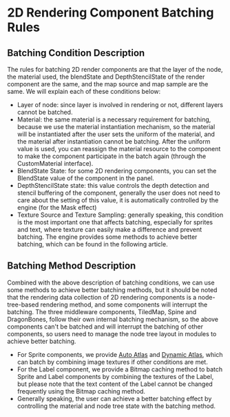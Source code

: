 # 2D Rendering Component Batching Rules

## Batching Condition Description

The rules for batching 2D render components are that the layer of the node, the material used, the blendState and DepthStencilState of the render component are the same, and the map source and map sample are the same.
We will explain each of these conditions below:
- Layer of node: since layer is involved in rendering or not, different layers cannot be batched.
- Material: the same material is a necessary requirement for batching, because we use the material instantiation mechanism, so the material will be instantiated after the user sets the uniform of the material, and the material after instantiation cannot be batching. After the uniform value is used, you can reassign the material resource to the component to make the component participate in the batch again (through the CustomMaterial interface).
- BlendState State: for some 2D rendering components, you can set the BlendState value of the component in the panel.
- DepthStencilState state: this value controls the depth detection and stencil buffering of the component, generally the user does not need to care about the setting of this value, it is automatically controlled by the engine (for the Mask effect)
- Texture Source and Texture Sampling: generally speaking, this condition is the most important one that affects batching, especially for sprites and text, where texture can easily make a difference and prevent batching. The engine provides some methods to achieve better batching, which can be found in the following article.

## Batching Method Description

Combined with the above description of batching conditions, we can use some methods to achieve better batching methods, but it should be noted that the rendering data collection of 2D rendering components is a node-tree-based rendering method, and some components will interrupt the batching. The three middleware components, TiledMap, Spine and DragonBones, follow their own internal batching mechanism, so the above components can't be batched and will interrupt the batching of other components, so users need to manage the node tree layout in modules to achieve better batching.

- For Sprite components, we provide [Auto Atlas](../../../asset/auto-atlas.md) and [Dynamic Atlas](../../../advanced-topics/dynamic-atlas.md), which can batch by combining image textures if other conditions are met.
- For the Label component, we provide a Bitmap caching method to batch Sprite and Label components by combining the textures of the Label, but please note that the text content of the Label cannot be changed frequently using the Bitmap caching method.
- Generally speaking, the user can achieve a better batching effect by controlling the material and node tree state with the batching method.

